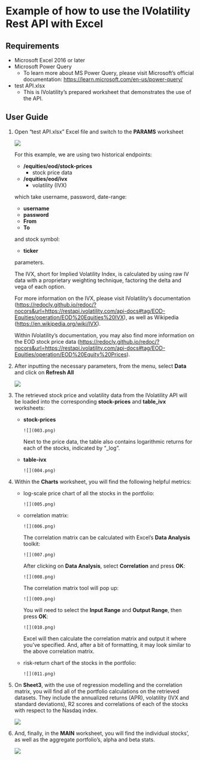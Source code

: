 # Example of how to use the IVolatility Rest API with Excel

## Requirements
- Microsoft Excel 2016 or later
- Microsoft Power Query 
  - To learn more about MS Power Query, please visit Microsoft’s official documentation: <https://learn.microsoft.com/en-us/power-query/>
- test API.xlsx
  - This is IVolatility’s prepared worksheet that demonstrates the use of the API.
## User Guide
   1. Open “test API.xlsx” Excel file and switch to the **PARAMS** worksheet

         ![](001.png)

      For this example, we are using two historical endpoints:

      - **/equities/eod/stock-prices**
        - stock price data
      - **/equities/eod/ivx**
        - volatility (IVX)

      which take username, password, date-range:

      - **username**
      - **password**
      - **From** 
      - **To**

      and stock symbol: 

      - **ticker** 

      parameters.

      The IVX, short for Implied Volatility Index, is calculated by using raw IV data with a proprietary weighting technique, factoring the delta and vega of each option.

      For more information on the IVX, please visit IVolatility’s documentation (<https://redocly.github.io/redoc/?nocors&url=https://restapi.ivolatility.com/api-docs#tag/EOD-Equities/operation/EOD%20Equities%20IVX>), as well as Wikipedia (<https://en.wikipedia.org/wiki/IVX>).

      Within IVolatility’s documentation, you may also find more information on the EOD stock price data (<https://redocly.github.io/redoc/?nocors&url=https://restapi.ivolatility.com/api-docs#tag/EOD-Equities/operation/EOD%20Equity%20Prices>). 

   2. After inputting the necessary parameters, from the menu, select **Data** and click on **Refresh All**

         ![](002.png)

   3. The retrieved stock price and volatility data from the IVolatility API will be loaded into the corresponding **stock-prices** and **table\_ivx** worksheets:

      - **stock-prices**

            ![](003.png)

         Next to the price data, the table also contains logarithmic returns for each of the stocks, indicated by “\_log”.



      - **table-ivx**

            ![](004.png)

   4. Within the **Charts** worksheet, you will find the following helpful metrics:
   
      - log-scale price chart of all the stocks in the portfolio:

            ![](005.png)

      - correlation matrix:

            ![](006.png)


         The correlation matrix can be calculated with Excel’s **Data Analysis** toolkit:

            ![](007.png)


         After clicking on **Data Analysis**, select **Correlation** and press **OK**:

            ![](008.png)


         The correlation matrix tool will pop up:

            ![](009.png)


         You will need to select the **Input Range** and **Output Range**, then press **OK**:

            ![](010.png)


         Excel will then calculate the correlation matrix and output it where you’ve specified. And, after a bit of formatting, it may look similar to the above correlation matrix.

      - risk-return chart of the stocks in the portfolio:

            ![](011.png)


   5. On **Sheet3**, with the use of regression modelling and the correlation matrix, you will find all of the portfolio calculations on the retrieved datasets. They include the annualized returns (APR), volatility (IVX and standard deviations), R2 scores and correlations of each of the stocks with respect to the Nasdaq index.

         ![](012.png)

   6. And, finally, in the **MAIN** worksheet, you will find the individual stocks’, as well as the aggregate portfolio’s, alpha and beta stats.

         ![](013.png)

